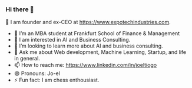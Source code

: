### Hi there 👋
🔭 I am  founder and ex-CEO at https://www.expotechindustries.com.
- 🌱 I’m an MBA student at Frankfurt School of Finance & Management
- 👯 I am interested in AI and Business Consulting.
- 🤔 I’m looking to learn more about AI and business consulting. 
- 💬 Ask me about Web development, Machine Learning, Startup, and life in general.
- 📫 How to reach me: https://www.linkedin.com/in/joeltiogo
- 😄 Pronouns: Jo-el
- ⚡ Fun fact: I am chess enthousiast.
